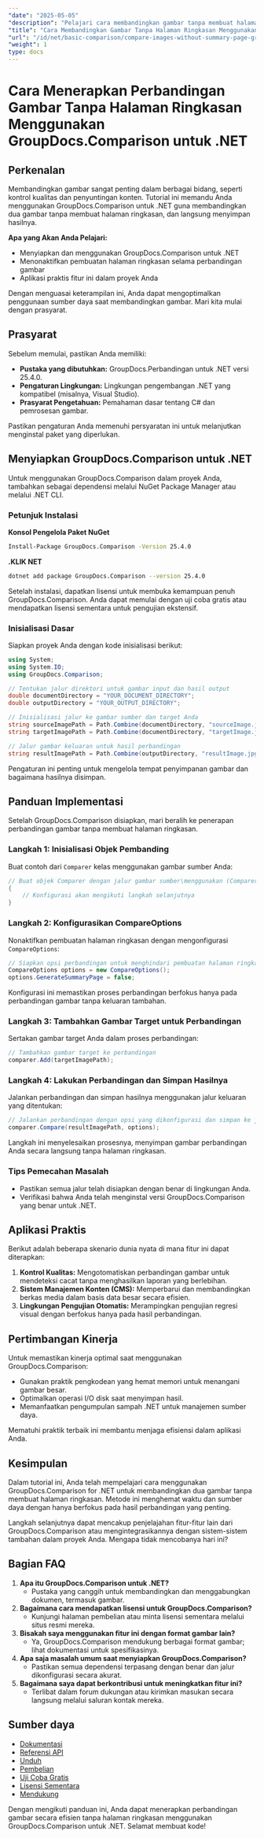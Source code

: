 ```yaml
---
"date": "2025-05-05"
"description": "Pelajari cara membandingkan gambar tanpa membuat halaman ringkasan menggunakan GroupDocs.Comparison untuk .NET. Sederhanakan alur kerja Anda secara efisien."
"title": "Cara Membandingkan Gambar Tanpa Halaman Ringkasan Menggunakan GroupDocs.Comparison untuk .NET"
"url": "/id/net/basic-comparison/compare-images-without-summary-page-groupdocs-net/"
"weight": 1
type: docs
---
```

# Cara Menerapkan Perbandingan Gambar Tanpa Halaman Ringkasan Menggunakan GroupDocs.Comparison untuk .NET

## Perkenalan

Membandingkan gambar sangat penting dalam berbagai bidang, seperti kontrol kualitas dan penyuntingan konten. Tutorial ini memandu Anda menggunakan GroupDocs.Comparison untuk .NET guna membandingkan dua gambar tanpa membuat halaman ringkasan, dan langsung menyimpan hasilnya.

**Apa yang Akan Anda Pelajari:**
- Menyiapkan dan menggunakan GroupDocs.Comparison untuk .NET
- Menonaktifkan pembuatan halaman ringkasan selama perbandingan gambar
- Aplikasi praktis fitur ini dalam proyek Anda

Dengan menguasai keterampilan ini, Anda dapat mengoptimalkan penggunaan sumber daya saat membandingkan gambar. Mari kita mulai dengan prasyarat.

## Prasyarat

Sebelum memulai, pastikan Anda memiliki:
- **Pustaka yang dibutuhkan:** GroupDocs.Perbandingan untuk .NET versi 25.4.0.
- **Pengaturan Lingkungan:** Lingkungan pengembangan .NET yang kompatibel (misalnya, Visual Studio).
- **Prasyarat Pengetahuan:** Pemahaman dasar tentang C# dan pemrosesan gambar.

Pastikan pengaturan Anda memenuhi persyaratan ini untuk melanjutkan menginstal paket yang diperlukan.

## Menyiapkan GroupDocs.Comparison untuk .NET

Untuk menggunakan GroupDocs.Comparison dalam proyek Anda, tambahkan sebagai dependensi melalui NuGet Package Manager atau melalui .NET CLI.

### Petunjuk Instalasi

**Konsol Pengelola Paket NuGet**
```bash
Install-Package GroupDocs.Comparison -Version 25.4.0
```

**.KLIK NET**
```bash
dotnet add package GroupDocs.Comparison --version 25.4.0
```

Setelah instalasi, dapatkan lisensi untuk membuka kemampuan penuh GroupDocs.Comparison. Anda dapat memulai dengan uji coba gratis atau mendapatkan lisensi sementara untuk pengujian ekstensif.

### Inisialisasi Dasar

Siapkan proyek Anda dengan kode inisialisasi berikut:

```csharp
using System;
using System.IO;
using GroupDocs.Comparison;

// Tentukan jalur direktori untuk gambar input dan hasil output
double documentDirectory = "YOUR_DOCUMENT_DIRECTORY";
double outputDirectory = "YOUR_OUTPUT_DIRECTORY";

// Inisialisasi jalur ke gambar sumber dan target Anda
string sourceImagePath = Path.Combine(documentDirectory, "sourceImage.jpg");
string targetImagePath = Path.Combine(documentDirectory, "targetImage.jpg");

// Jalur gambar keluaran untuk hasil perbandingan
string resultImagePath = Path.Combine(outputDirectory, "resultImage.jpg");
```

Pengaturan ini penting untuk mengelola tempat penyimpanan gambar dan bagaimana hasilnya disimpan.

## Panduan Implementasi

Setelah GroupDocs.Comparison disiapkan, mari beralih ke penerapan perbandingan gambar tanpa membuat halaman ringkasan.

### Langkah 1: Inisialisasi Objek Pembanding

Buat contoh dari `Comparer` kelas menggunakan gambar sumber Anda:

```csharp
// Buat objek Comparer dengan jalur gambar sumber\menggunakan (Comparer comparer = new Comparer(sourceImagePath))
{
    // Konfigurasi akan mengikuti langkah selanjutnya
}
```

### Langkah 2: Konfigurasikan CompareOptions

Nonaktifkan pembuatan halaman ringkasan dengan mengonfigurasi `CompareOptions`:

```csharp
// Siapkan opsi perbandingan untuk menghindari pembuatan halaman ringkasan
CompareOptions options = new CompareOptions();
options.GenerateSummaryPage = false;
```

Konfigurasi ini memastikan proses perbandingan berfokus hanya pada perbandingan gambar tanpa keluaran tambahan.

### Langkah 3: Tambahkan Gambar Target untuk Perbandingan

Sertakan gambar target Anda dalam proses perbandingan:

```csharp
// Tambahkan gambar target ke perbandingan
comparer.Add(targetImagePath);
```

### Langkah 4: Lakukan Perbandingan dan Simpan Hasilnya

Jalankan perbandingan dan simpan hasilnya menggunakan jalur keluaran yang ditentukan:

```csharp
// Jalankan perbandingan dengan opsi yang dikonfigurasi dan simpan ke jalur hasil
comparer.Compare(resultImagePath, options);
```

Langkah ini menyelesaikan prosesnya, menyimpan gambar perbandingan Anda secara langsung tanpa halaman ringkasan.

### Tips Pemecahan Masalah

- Pastikan semua jalur telah disiapkan dengan benar di lingkungan Anda.
- Verifikasi bahwa Anda telah menginstal versi GroupDocs.Comparison yang benar untuk .NET.

## Aplikasi Praktis

Berikut adalah beberapa skenario dunia nyata di mana fitur ini dapat diterapkan:
1. **Kontrol Kualitas:** Mengotomatiskan perbandingan gambar untuk mendeteksi cacat tanpa menghasilkan laporan yang berlebihan.
2. **Sistem Manajemen Konten (CMS):** Memperbarui dan membandingkan berkas media dalam basis data besar secara efisien.
3. **Lingkungan Pengujian Otomatis:** Merampingkan pengujian regresi visual dengan berfokus hanya pada hasil perbandingan.

## Pertimbangan Kinerja

Untuk memastikan kinerja optimal saat menggunakan GroupDocs.Comparison:
- Gunakan praktik pengkodean yang hemat memori untuk menangani gambar besar.
- Optimalkan operasi I/O disk saat menyimpan hasil.
- Memanfaatkan pengumpulan sampah .NET untuk manajemen sumber daya.

Mematuhi praktik terbaik ini membantu menjaga efisiensi dalam aplikasi Anda.

## Kesimpulan

Dalam tutorial ini, Anda telah mempelajari cara menggunakan GroupDocs.Comparison for .NET untuk membandingkan dua gambar tanpa membuat halaman ringkasan. Metode ini menghemat waktu dan sumber daya dengan hanya berfokus pada hasil perbandingan yang penting.

Langkah selanjutnya dapat mencakup penjelajahan fitur-fitur lain dari GroupDocs.Comparison atau mengintegrasikannya dengan sistem-sistem tambahan dalam proyek Anda. Mengapa tidak mencobanya hari ini?

## Bagian FAQ

1. **Apa itu GroupDocs.Comparison untuk .NET?**
   - Pustaka yang canggih untuk membandingkan dan menggabungkan dokumen, termasuk gambar.
2. **Bagaimana cara mendapatkan lisensi untuk GroupDocs.Comparison?**
   - Kunjungi halaman pembelian atau minta lisensi sementara melalui situs resmi mereka.
3. **Bisakah saya menggunakan fitur ini dengan format gambar lain?**
   - Ya, GroupDocs.Comparison mendukung berbagai format gambar; lihat dokumentasi untuk spesifikasinya.
4. **Apa saja masalah umum saat menyiapkan GroupDocs.Comparison?**
   - Pastikan semua dependensi terpasang dengan benar dan jalur dikonfigurasi secara akurat.
5. **Bagaimana saya dapat berkontribusi untuk meningkatkan fitur ini?**
   - Terlibat dalam forum dukungan atau kirimkan masukan secara langsung melalui saluran kontak mereka.

## Sumber daya

- [Dokumentasi](https://docs.groupdocs.com/comparison/net/)
- [Referensi API](https://reference.groupdocs.com/comparison/net/)
- [Unduh](https://releases.groupdocs.com/comparison/net/)
- [Pembelian](https://purchase.groupdocs.com/buy)
- [Uji Coba Gratis](https://releases.groupdocs.com/comparison/net/)
- [Lisensi Sementara](https://purchase.groupdocs.com/temporary-license/)
- [Mendukung](https://forum.groupdocs.com/c/comparison/)

Dengan mengikuti panduan ini, Anda dapat menerapkan perbandingan gambar secara efisien tanpa halaman ringkasan menggunakan GroupDocs.Comparison untuk .NET. Selamat membuat kode!